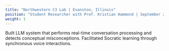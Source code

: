 ```yaml
---
title: "Northwestern C3 Lab | Evanston, Illinois"
position: "Student Researcher with Prof. Kristian Hammond | September 2024 - Present"
weight: 1
---
```


Built LLM system that performs real-time conversation processing and detects conceptual misconceptions. Facilitated Socratic learning through synchronous voice interactions. 